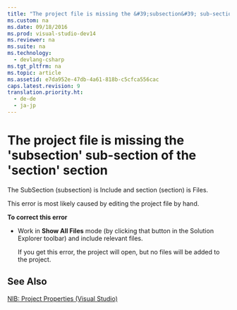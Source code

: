 ```yaml
---
title: "The project file is missing the &#39;subsection&#39; sub-section of the &#39;section&#39; section"
ms.custom: na
ms.date: 09/18/2016
ms.prod: visual-studio-dev14
ms.reviewer: na
ms.suite: na
ms.technology: 
  - devlang-csharp
ms.tgt_pltfrm: na
ms.topic: article
ms.assetid: e7da952e-47db-4a61-818b-c5cfca556cac
caps.latest.revision: 9
translation.priority.ht: 
  - de-de
  - ja-jp
---
```

# The project file is missing the &#39;subsection&#39; sub-section of the &#39;section&#39; section
The SubSection (subsection) is Include and section (section) is Files.  
  
 This error is most likely caused by editing the project file by hand.  
  
 **To correct this error**  
  
-   Work in **Show All Files** mode (by clicking that button in the Solution Explorer toolbar) and include relevant files.  
  
     If you get this error, the project will open, but no files will be added to the project.  
  
## See Also  
 [NIB: Project Properties (Visual Studio)](assetId:///eb4c97ed-f667-4850-98d0-6e2a4d21bbca)